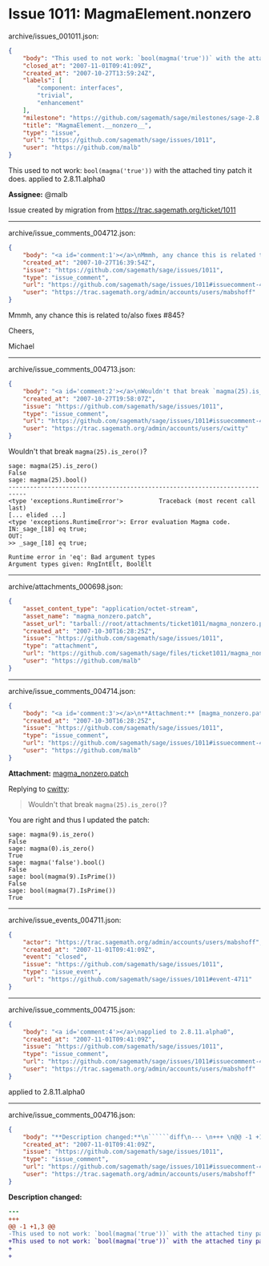 # Issue 1011: MagmaElement.__nonzero__

archive/issues_001011.json:
```json
{
    "body": "This used to not work: `bool(magma('true'))` with the attached tiny patch it does.    applied to 2.8.11.alpha0\n\n\n\n**Assignee:** @malb\n\nIssue created by migration from https://trac.sagemath.org/ticket/1011\n\n",
    "closed_at": "2007-11-01T09:41:09Z",
    "created_at": "2007-10-27T13:59:24Z",
    "labels": [
        "component: interfaces",
        "trivial",
        "enhancement"
    ],
    "milestone": "https://github.com/sagemath/sage/milestones/sage-2.8.11",
    "title": "MagmaElement.__nonzero__",
    "type": "issue",
    "url": "https://github.com/sagemath/sage/issues/1011",
    "user": "https://github.com/malb"
}
```
This used to not work: `bool(magma('true'))` with the attached tiny patch it does.    applied to 2.8.11.alpha0



**Assignee:** @malb

Issue created by migration from https://trac.sagemath.org/ticket/1011





---

archive/issue_comments_004712.json:
```json
{
    "body": "<a id='comment:1'></a>\nMmmh, any chance this is related to/also  fixes #845?\n\nCheers,\n\nMichael",
    "created_at": "2007-10-27T16:39:54Z",
    "issue": "https://github.com/sagemath/sage/issues/1011",
    "type": "issue_comment",
    "url": "https://github.com/sagemath/sage/issues/1011#issuecomment-4712",
    "user": "https://trac.sagemath.org/admin/accounts/users/mabshoff"
}
```

<a id='comment:1'></a>
Mmmh, any chance this is related to/also  fixes #845?

Cheers,

Michael



---

archive/issue_comments_004713.json:
```json
{
    "body": "<a id='comment:2'></a>\nWouldn't that break `magma(25).is_zero()`?\n\n```\nsage: magma(25).is_zero()\nFalse\nsage: magma(25).bool()\n---------------------------------------------------------------------------\n<type 'exceptions.RuntimeError'>          Traceback (most recent call last)\n[... elided ...]\n<type 'exceptions.RuntimeError'>: Error evaluation Magma code.\nIN:_sage_[18] eq true;\nOUT:\n>> _sage_[18] eq true;\n              ^\nRuntime error in 'eq': Bad argument types\nArgument types given: RngIntElt, BoolElt\n```",
    "created_at": "2007-10-27T19:58:07Z",
    "issue": "https://github.com/sagemath/sage/issues/1011",
    "type": "issue_comment",
    "url": "https://github.com/sagemath/sage/issues/1011#issuecomment-4713",
    "user": "https://trac.sagemath.org/admin/accounts/users/cwitty"
}
```

<a id='comment:2'></a>
Wouldn't that break `magma(25).is_zero()`?

```
sage: magma(25).is_zero()
False
sage: magma(25).bool()
---------------------------------------------------------------------------
<type 'exceptions.RuntimeError'>          Traceback (most recent call last)
[... elided ...]
<type 'exceptions.RuntimeError'>: Error evaluation Magma code.
IN:_sage_[18] eq true;
OUT:
>> _sage_[18] eq true;
              ^
Runtime error in 'eq': Bad argument types
Argument types given: RngIntElt, BoolElt
```



---

archive/attachments_000698.json:
```json
{
    "asset_content_type": "application/octet-stream",
    "asset_name": "magma_nonzero.patch",
    "asset_url": "tarball://root/attachments/ticket1011/magma_nonzero.patch",
    "created_at": "2007-10-30T16:28:25Z",
    "issue": "https://github.com/sagemath/sage/issues/1011",
    "type": "attachment",
    "url": "https://github.com/sagemath/sage/files/ticket1011/magma_nonzero.patch",
    "user": "https://github.com/malb"
}
```



---

archive/issue_comments_004714.json:
```json
{
    "body": "<a id='comment:3'></a>\n**Attachment:** [magma_nonzero.patch](https://github.com/sagemath/sage/files/ticket1011/magma_nonzero.patch)\n\nReplying to [cwitty](#comment%3A2):\n> Wouldn't that break `magma(25).is_zero()`?\n\nYou are right and thus I updated the patch:\n\n```\nsage: magma(9).is_zero()\nFalse\nsage: magma(0).is_zero()\nTrue\nsage: magma('false').bool()\nFalse\nsage: bool(magma(9).IsPrime())\nFalse\nsage: bool(magma(7).IsPrime())\nTrue\n```",
    "created_at": "2007-10-30T16:28:25Z",
    "issue": "https://github.com/sagemath/sage/issues/1011",
    "type": "issue_comment",
    "url": "https://github.com/sagemath/sage/issues/1011#issuecomment-4714",
    "user": "https://github.com/malb"
}
```

<a id='comment:3'></a>
**Attachment:** [magma_nonzero.patch](https://github.com/sagemath/sage/files/ticket1011/magma_nonzero.patch)

Replying to [cwitty](#comment%3A2):
> Wouldn't that break `magma(25).is_zero()`?

You are right and thus I updated the patch:

```
sage: magma(9).is_zero()
False
sage: magma(0).is_zero()
True
sage: magma('false').bool()
False
sage: bool(magma(9).IsPrime())
False
sage: bool(magma(7).IsPrime())
True
```



---

archive/issue_events_004711.json:
```json
{
    "actor": "https://trac.sagemath.org/admin/accounts/users/mabshoff",
    "created_at": "2007-11-01T09:41:09Z",
    "event": "closed",
    "issue": "https://github.com/sagemath/sage/issues/1011",
    "type": "issue_event",
    "url": "https://github.com/sagemath/sage/issues/1011#event-4711"
}
```



---

archive/issue_comments_004715.json:
```json
{
    "body": "<a id='comment:4'></a>\napplied to 2.8.11.alpha0",
    "created_at": "2007-11-01T09:41:09Z",
    "issue": "https://github.com/sagemath/sage/issues/1011",
    "type": "issue_comment",
    "url": "https://github.com/sagemath/sage/issues/1011#issuecomment-4715",
    "user": "https://trac.sagemath.org/admin/accounts/users/mabshoff"
}
```

<a id='comment:4'></a>
applied to 2.8.11.alpha0



---

archive/issue_comments_004716.json:
```json
{
    "body": "**Description changed:**\n``````diff\n--- \n+++ \n@@ -1 +1,3 @@\n-This used to not work: `bool(magma('true'))` with the attached tiny patch it does.\n+This used to not work: `bool(magma('true'))` with the attached tiny patch it does.    applied to 2.8.11.alpha0\n+\n+\n``````\n",
    "created_at": "2007-11-01T09:41:09Z",
    "issue": "https://github.com/sagemath/sage/issues/1011",
    "type": "issue_comment",
    "url": "https://github.com/sagemath/sage/issues/1011#issuecomment-4716",
    "user": "https://trac.sagemath.org/admin/accounts/users/mabshoff"
}
```

**Description changed:**
``````diff
--- 
+++ 
@@ -1 +1,3 @@
-This used to not work: `bool(magma('true'))` with the attached tiny patch it does.
+This used to not work: `bool(magma('true'))` with the attached tiny patch it does.    applied to 2.8.11.alpha0
+
+
``````

